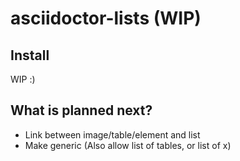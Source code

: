 # asciidoctor-lists (WIP)
## Install
WIP :)

## What is planned next?
- Link between image/table/element and list
- Make generic (Also allow list of tables, or list of x)